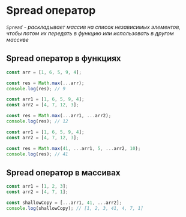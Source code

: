 # Spread оператор

*`Spread` - раскладывает массив на список независимых элементов, чтобы потом их передать в функцию или использовать в другом массиве*

## Spread оператор в функциях

```javascript
const arr = [1, 6, 5, 9, 4];

const res = Math.max(...arr);
console.log(res); // 9
```

```javascript
const arr1 = [1, 6, 5, 9, 4];
const arr2 = [4, 7, 12, 3];

const res = Math.max(...arr1, ...arr2);
console.log(res); // 12
```

```javascript
const arr1 = [1, 6, 5, 9, 4];
const arr2 = [4, 7, 12, 3];

const res = Math.max(41, ...arr1, 5, ...arr2, 10);
console.log(res); // 41
```

## Spread оператор в массивах

```javascript
const arr1 = [1, 2, 3];
const arr2 = [4, 7, 1];

const shallowCopy = [...arr1, 41, ...arr2];
console.log(shallowCopy); // [1, 2, 3, 41, 4, 7, 1]
```